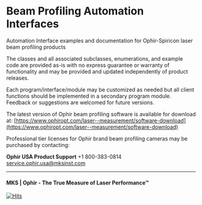 # Beam Profiling Automation Interfaces
Automation Interface examples and documentation for Ophir-Spiricon laser beam profiling products

The classes and all associated subclasses, enumerations, and example code are provided as-is with no express guarantee or warranty of functionality and may be provided and updated independently of product releases.

Each program/interface/module may be customized as needed but all client functions should be implemented in a secondary program module.  Feedback or suggestions are welcomed for future versions.

The latest version of Ophir beam profiling software is available for download at:
[https://www.ophiropt.com/laser--measurement/software-download](https://www.ophiropt.com/laser--measurement/software-download)

Professional tier licenses for Ophir brand beam profiling cameras may be purchased by contacting:

**Ophir USA Product Support**
+1 800-383-0814
[service.ophir.usa@mksinst.com](mailto://service.ophir.usa@mksinst.com)

---
#### MKS | Ophir  - The True Measure of Laser Performance™


[![Hits](https://hits.seeyoufarm.com/api/count/incr/badge.svg?url=https%3A%2F%2Fgithub.com%2FOphir-Spiricon%2FBP-Automation&count_bg=%2379C83D&title_bg=%23555555&icon=&icon_color=%23E7E7E7&title=hits&edge_flat=false)](https://hits.seeyoufarm.com)
